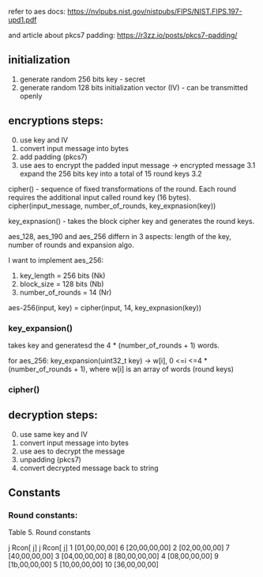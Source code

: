 refer to aes docs: 
https://nvlpubs.nist.gov/nistpubs/FIPS/NIST.FIPS.197-upd1.pdf

and article about pkcs7 padding:
https://r3zz.io/posts/pkcs7-padding/

## initialization
1. generate random 256 bits key - secret
2. generate random 128 bits initialization vector (IV) - can be transmitted openly

## encryptions steps:
0. use key and IV
1. convert input message into bytes
2. add padding (pkcs7)
3. use aes to encrypt the padded input message -> encrypted message
  3.1 expand the 256 bits key into a total of 15 round keys
  3.2
  
  
cipher() - sequence of fixed transformations of the round. Each round requires the additional input called round key (16 bytes).
cipher(input_message, number_of_rounds, key_expnasion(key))

key_expnasion() - takes the block cipher key and generates the round keys.

aes_128, aes_190 and aes_256 differn in 3 aspects: length of the key, number of rounds and expansion algo.

I want to implement aes_256:
1. key_length = 256 bits (Nk)
2. block_size = 128 bits (Nb)
3. number_of_rounds = 14 (Nr)

aes-256(input, key) = cipher(input, 14, key_expnasion(key))
  
### key_expansion()
takes key and generatesd the 4 * (number_of_rounds + 1) words. 

for aes_256: 
key_expansion(uint32_t key) -> w[i], 0 <=i <=4 * (number_of_rounds + 1), where w[i] is an array of words (round keys)

### cipher()


## decryption steps:
0. use same key and IV
1. convert input message into bytes
2. use aes to decrypt the message
3. unpadding (pkcs7)
4. convert decrypted message back to string


## Constants
### Round constants:
Table 5. Round constants

j    Rcon[ j]         j     Rcon[ j]
1    [01,00,00,00]    6     [20,00,00,00]
2    [02,00,00,00]    7     [40,00,00,00]
3    [04,00,00,00]    8     [80,00,00,00]
4    [08,00,00,00]    9     [1b,00,00,00]
5    [10,00,00,00]    10    [36,00,00,00]